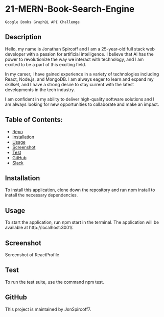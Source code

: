 # 21-MERN-Book-Search-Engine

    Google Books GraphQL API Challenge

## Description

Hello, my name is Jonathan Spircoff and I am a 25-year-old full stack web developer with a passion for artificial intelligence. I believe that AI has the power to revolutionize the way we interact with technology, and I am excited to be a part of this exciting field.

In my career, I have gained experience in a variety of technologies including React, Node.js, and MongoDB. I am always eager to learn and expand my skillset, and I have a strong desire to stay current with the latest developments in the tech industry.

I am confident in my ability to deliver high-quality software solutions and I am always looking for new opportunities to collaborate and make an impact.

## Table of Contents:

- [Repo](#repo)
- [Installation](#installation)
- [Usage](#usage)
- [Screenshot](#screenshot)
- [Test](#test)
- [GitHub](#github)
- [Slack](#slack)

## Installation

To install this application, clone down the repository and run npm install to install the necessary dependencies.

## Usage

To start the application, run npm start in the terminal. The application will be available at http://localhost:3001/.

## Screenshot

Screenshot of ReactProfile

## Test

To run the test suite, use the command npm test.

## GitHub

This project is maintained by JonSpircoff7.
